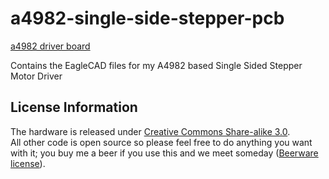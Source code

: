 a4982-single-side-stepper-pcb
=============================

[a4982 driver board](http://www.jaredwolff.com/img/originals/single-side-stepper-motor-driver-assembled.jpg)

Contains the EagleCAD files for my A4982 based Single Sided Stepper Motor Driver

License Information
-------------------
The hardware is released under [Creative Commons Share-alike 3.0](http://creativecommons.org/licenses/by-sa/3.0/).  
All other code is open source so please feel free to do anything you want with it; you buy me a beer if you use this and we meet someday ([Beerware license](http://en.wikipedia.org/wiki/Beerware)).
